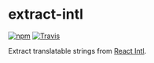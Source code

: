 # extract-intl

[![npm](https://img.shields.io/npm/v/extract-intl.svg?maxAge=2592000?style=flat-square)](https://www.npmjs.com/package/extract-intl)
[![Travis](https://img.shields.io/travis/maxdeviant/extract-intl.svg?maxAge=2592000?style=flat-square)](https://travis-ci.org/maxdeviant/extract-intl)

Extract translatable strings from [React Intl](https://github.com/yahoo/react-intl).
